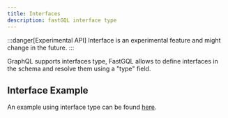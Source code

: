 ```yaml
---
title: Interfaces
description: fastGQL interface type
---
```


:::danger[Experimental API]
Interface is an experimental feature and might change in the future.
:::

GraphQL supports interfaces type, FastGQL allows to define interfaces in the schema and resolve them using a "type" field.

## Interface Example


An example using interface type can be found [here](https://github.com/roneli/fastgql/tree/master/examples/interface).

